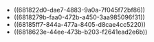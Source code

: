 - ((681822d0-dae7-4883-9a0a-7f045f72bf86))
- ((6818279b-faa0-472b-a450-3aa985096f31))
- ((68185ff7-844a-477a-8405-d8cae4cc5220))
- ((6818623e-44ee-473b-b203-f2641ead2e6b))